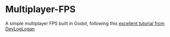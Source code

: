 # Multiplayer-FPS
 
A simple multiplayer FPS built in Godot, following this [excellent tutorial from DevLogLogan](https://www.youtube.com/watch?v=n8D3vEx7NAE)
